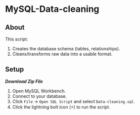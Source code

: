 # MySQL-Data-cleaning

## About

This script:
1. Creates the database schema (tables, relationships).
2. Cleans/transforms raw data into a usable format.

## Setup
***Download Zip File***
1. Open MySQL Workbench.
2. Connect to your database.
3. Click `File` → `Open SQL Script` and select `Data-cleaning.sql`.
4. Click the lightning bolt icon (⚡) to run the script.
